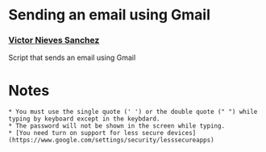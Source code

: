 # Sending an email using Gmail

### [Victor Nieves Sanchez](https://twitter.com/VictorNS69)

Script that sends an email using Gmail

# Notes
```
* You must use the single quote (' ') or the double quote (" ") while typing by keyboard except in the keybdard.
* The password will not be shown in the screen while typing.
* [You need turn on support for less secure devices](https://www.google.com/settings/security/lesssecureapps)
```

